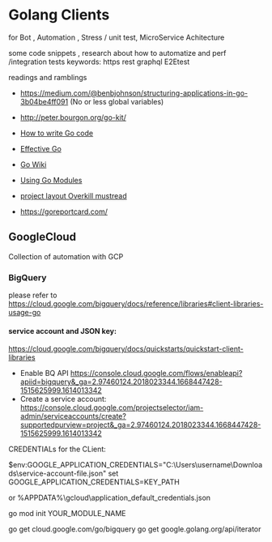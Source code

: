 # Golang Clients

 for Bot , Automation , Stress / unit test, MicroService Achitecture  

some code snippets , research about how to automatize and perf /integration  tests 
keywords:  https rest graphql E2Etest

readings and ramblings

- https://medium.com/@benbjohnson/structuring-applications-in-go-3b04be4ff091 (No or less global variables)
- http://peter.bourgon.org/go-kit/
- [How to write Go code](https://golang.org/doc/code.html)
- [Effective Go](https://golang.org/doc/effective_go.html)
- [Go Wiki](https://github.com/golang/go/wiki)
- [Using Go Modules](https://go.dev/blog/using-go-modules)
- [project layout Overkill mustread](https://github.com/golang-standards/project-layout)

- https://goreportcard.com/

## GoogleCloud

Collection of automation with GCP
###  BigQuery

please refer to
  https://cloud.google.com/bigquery/docs/reference/libraries#client-libraries-usage-go
  
#### service account and JSON key:
https://cloud.google.com/bigquery/docs/quickstarts/quickstart-client-libraries

* Enable BQ API
https://console.cloud.google.com/flows/enableapi?apiid=bigquery&_ga=2.97460124.2018023344.1668447428-1515625999.1614013342
* Create a service account:
https://console.cloud.google.com/projectselector/iam-admin/serviceaccounts/create?supportedpurview=project&_ga=2.97460124.2018023344.1668447428-1515625999.1614013342


CREDENTIALs for the CLient:


$env:GOOGLE_APPLICATION_CREDENTIALS="C:\Users\username\Downloads\service-account-file.json"
set GOOGLE_APPLICATION_CREDENTIALS=KEY_PATH

or
%APPDATA%\gcloud\application_default_credentials.json



go mod init YOUR_MODULE_NAME

go get cloud.google.com/go/bigquery
go get google.golang.org/api/iterator
